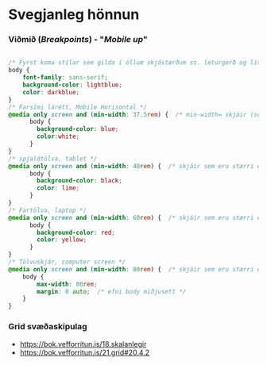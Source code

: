 # Svegjanleg hönnun

### Viðmið (_Breakpoints_) - "_Mobile up_"

```CSS

/* Fyrst koma stílar sem gilda í öllum skjástærðum ss. leturgerð og litir */
body {
	font-family: sans-serif;
	background-color: lightblue;
	color: darkblue;
}
/* Farsími lárétt, Mobile Horisontal */
@media only screen and (min-width: 37.5rem) {  /* min-width= skjáir (screen) sem eru stærri en 600px */
	  body {
		background-color: blue;
		color:white;
	  }
} 
/* spjaldtölva, tablet */
@media only screen and (min-width: 48rem) {  /* skjáir sem eru stærri en 768px */
	  body {
		background-color: black;
		color: lime;
	  }
}
/* Fartölva, laptop */
@media only screen and (min-width: 60rem) {  /* skjáir sem eru stærri en 960px */
	  body {
		background-color: red;
		color: yellow;
	  }
}
/* Tölvuskjár, computer screen */
@media only screen and (min-width: 80rem) {  /* skjáir sem eru stærri en 1280px */
	body {
		max-width: 80rem; 
		margin: 0 auto;  /* efni body miðjusett */ 
	}
}

``` 

### Grid svæðaskipulag

- https://bok.vefforritun.is/18.skalanlegir
- https://bok.vefforritun.is/21.grid#20.4.2

